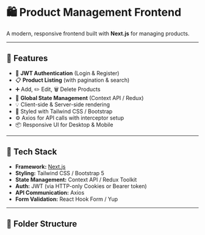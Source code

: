 # 🛍️ Product Management Frontend

A modern, responsive frontend built with **Next.js** for managing products.

---

## 🚀 Features

- 🔐 **JWT Authentication** (Login & Register)
- 📋 **Product Listing** (with pagination & search)
- ➕ Add, ✏️ Edit, 🗑️ Delete Products
- 🧠 **Global State Management** (Context API / Redux)
- 💡 Client-side & Server-side rendering
- 💅 Styled with Tailwind CSS / Bootstrap
- ⚙️ Axios for API calls with interceptor setup
- 📦 Responsive UI for Desktop & Mobile

---

## 🧱 Tech Stack

- **Framework:** [Next.js](https://nextjs.org/)
- **Styling:** Tailwind CSS / Bootstrap 5
- **State Management:** Context API / Redux Toolkit
- **Auth:** JWT (via HTTP-only Cookies or Bearer token)
- **API Communication:** Axios
- **Form Validation:** React Hook Form / Yup

---

## 📂 Folder Structure

